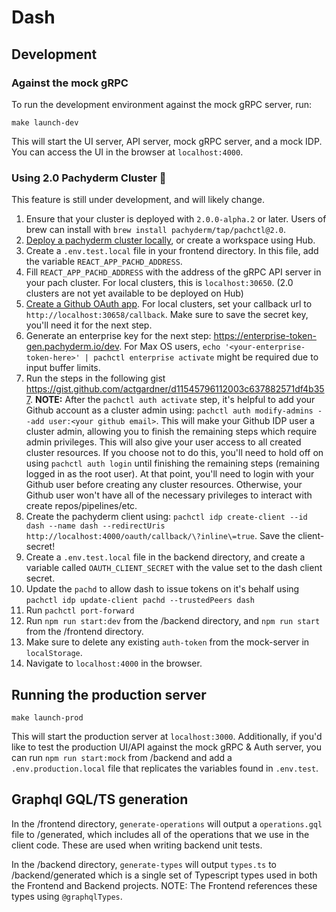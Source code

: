 # Dash

## Development

### Against the mock gRPC
To run the development environment against the mock gRPC server, run:

`make launch-dev`

This will start the UI server, API server, mock gRPC server, and a mock IDP. You can access the UI in the browser at `localhost:4000`.

### Using 2.0 Pachyderm Cluster 🚧
This feature is still under development, and will likely change.

1. Ensure that your cluster is deployed with `2.0.0-alpha.2` or later. Users of brew can install with `brew install pachyderm/tap/pachctl@2.0`.
1. [Deploy a pachyderm cluster locally](https://docs.pachyderm.com/latest/getting_started/local_installation/), or create a workspace using Hub.
1. Create a `.env.test.local` file in your frontend directory. In this file, add the variable `REACT_APP_PACHD_ADDRESS`.
1. Fill `REACT_APP_PACHD_ADDRESS` with the address of the gRPC API server in your pach cluster. For local clusters, this is `localhost:30650`. (2.0 clusters are not yet available to be deployed on Hub)
1. [Create a Github OAuth app](https://docs.github.com/en/developers/apps/creating-an-oauth-app). For local clusters, set your callback url to `http://localhost:30658/callback`. Make sure to save the secret key, you'll need it for the next step.
1. Generate an enterprise key for the next step: https://enterprise-token-gen.pachyderm.io/dev. For Max OS users, `echo '<your-enterprise-token-here>' | pachctl enterprise activate` might be required due to input buffer limits.
1. Run the steps in the following gist https://gist.github.com/actgardner/d11545796112003c637882571df4b357. __NOTE:__ After the `pachctl auth activate` step, it's helpful to add your Github account as a cluster admin using: `pachctl auth modify-admins --add user:<your github email>`. This will make your Github IDP user a cluster admin, allowing you to finish the remaining steps which require admin privileges. This will also give your user access to all created cluster resources. If you choose not to do this, you'll need to hold off on using `pachctl auth login` until finishing the remaining steps (remaining logged in as the root user). At that point, you'll need to login with your Github user before creating any cluster resources. Otherwise, your Github user won't have all of the necessary privileges to interact with create repos/pipelines/etc.
1. Create the pachyderm client using: `pachctl idp create-client --id dash --name dash --redirectUris http://localhost:4000/oauth/callback/\?inline\=true`. Save the client-secret!
1. Create a `.env.test.local` file in the backend directory, and create a variable called `OAUTH_CLIENT_SECRET` with the value set to the dash client secret.
1. Update the `pachd` to allow dash to issue tokens on it's behalf using `pachctl idp update-client pachd --trustedPeers dash`
1. Run `pachctl port-forward`
1. Run `npm run start:dev` from the /backend directory, and `npm run start` from the /frontend directory.
1. Make sure to delete any existing `auth-token` from the mock-server in `localStorage`.
1. Navigate to `localhost:4000` in the browser.

## Running the production server

`make launch-prod`

This will start the production server at `localhost:3000`. Additionally, if you'd like to test the production UI/API against the mock gRPC & Auth server, you can run `npm run start:mock` from /backend and add a `.env.production.local` file that replicates the variables found in `.env.test`.
## Graphql GQL/TS generation

In the /frontend directory, `generate-operations` will output a `operations.gql` file to /generated, which includes all of the operations that we use in the client code. These are used when writing backend unit tests.

In the /backend directory, `generate-types` will output  `types.ts` to /backend/generated which is a single set of Typescript types used in both the Frontend and Backend projects. NOTE: The Frontend references these types using `@graphqlTypes`.
